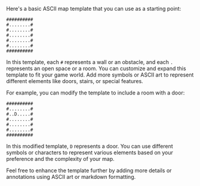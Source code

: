 Here's a basic ASCII map template that you can use as a starting point:

```
##########
#........#
#........#
#........#
#........#
#........#
##########
```

In this template, each `#` represents a wall or an obstacle, and each `.` represents an open space or a room. You can customize and expand this template to fit your game world. Add more symbols or ASCII art to represent different elements like doors, stairs, or special features.

For example, you can modify the template to include a room with a door:

```
##########
#........#
#..D.....#
#........#
#........#
#........#
##########
```

In this modified template, `D` represents a door. You can use different symbols or characters to represent various elements based on your preference and the complexity of your map.

Feel free to enhance the template further by adding more details or annotations using ASCII art or markdown formatting.